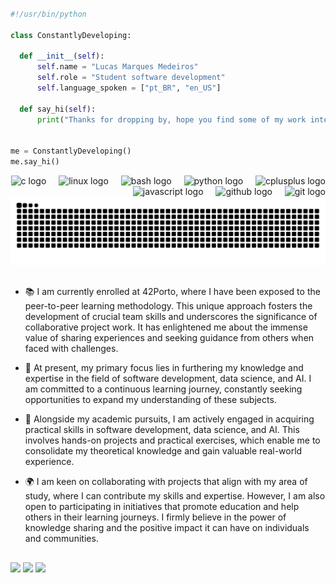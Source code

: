 ###  

<!--div>
  <a href="https://github.com/oakoudad/badge42"><img width="38%" src="https://badge.mediaplus.ma/binary/lumarque?1337Badge=off&UM6P=off" alt="lumarque's 42 stats"/>
  </a allign = "right"><img width="38%" src="https://github-readme-stats.vercel.app/api/top-langs/?username=lucasmarmed&layout=compact&theme=dark&shadow">
</div-->
 
  ```python
#!/usr/bin/python

class ConstantlyDeveloping:

    def __init__(self):
        self.name = "Lucas Marques Medeiros"
        self.role = "Student software development"
        self.language_spoken = ["pt_BR", "en_US"]

    def say_hi(self):
        print("Thanks for dropping by, hope you find some of my work interesting.")


me = ConstantlyDeveloping()
me.say_hi()
```
<div align="right">
  <img src="https://cdn.jsdelivr.net/gh/devicons/devicon/icons/c/c-original.svg" height="40" alt="c logo"  />
  <img width="12" />
  <img src="https://cdn.jsdelivr.net/gh/devicons/devicon/icons/linux/linux-original.svg" height="40" alt="linux logo"  />
  <img width="12" />
  <img src="https://cdn.jsdelivr.net/gh/devicons/devicon/icons/bash/bash-original.svg" height="40" alt="bash logo"  />
  <img width="12" />
  <img src="https://cdn.jsdelivr.net/gh/devicons/devicon/icons/python/python-original.svg" height="40" alt="python logo"  />
  <img width="12" />
  <img src="https://cdn.jsdelivr.net/gh/devicons/devicon/icons/cplusplus/cplusplus-original.svg" height="40" alt="cplusplus logo"  />
  <img width="12" />
  <img src="https://cdn.jsdelivr.net/gh/devicons/devicon/icons/javascript/javascript-original.svg" height="40" alt="javascript logo"  />
  <img width="12" />
  <img src="https://cdn.jsdelivr.net/gh/devicons/devicon/icons/github/github-original.svg" height="40" alt="github logo"  />
  <img width="12" />
  <img src="https://cdn.jsdelivr.net/gh/devicons/devicon/icons/git/git-original.svg" height="40" alt="git logo"  />
</div>



<img src="https://raw.githubusercontent.com/LucasMarMed/LucasMarMed/output/snake.svg" alt="Snake animation" />

##

- 📚 I am currently enrolled at 42Porto, where I have been exposed to the peer-to-peer learning methodology. This unique approach fosters the development of crucial team skills and underscores the significance of collaborative project work. It has enlightened me about the immense value of sharing experiences and seeking guidance from others when faced with challenges.
  
- 🔭 At present, my primary focus lies in furthering my knowledge and expertise in the field of software development, data science, and AI. I am committed to a continuous learning journey, constantly seeking opportunities to expand my understanding of these subjects.
  
- 🌱 Alongside my academic pursuits, I am actively engaged in acquiring practical skills in software development, data science, and AI. This involves hands-on projects and practical exercises, which enable me to consolidate my theoretical knowledge and gain valuable real-world experience.
  
- 🌍 I am keen on collaborating with projects that align with my area of study, where I can contribute my skills and expertise. However, I am also open to participating in initiatives that promote education and help others in their learning journeys. I firmly believe in the power of knowledge sharing and the positive impact it can have on individuals and communities.

##

<div> 
  <a href="https://instagram.com/lucasmarqz" target="_blank"><img src="https://img.shields.io/badge/-Instagram-%23E4405F?style=for-the-badge&logo=instagram&logoColor=white" target="_blank"></a>
  <a href = "mailto:lucas2marques.eu@gmail.com"><img src="https://img.shields.io/badge/-Gmail-%23333?style=for-the-badge&logo=gmail&logoColor=white" target="_blank"></a>
  <a href="https://www.linkedin.com/in/lucas-marques-medeiros" target="_blank"><img src="https://img.shields.io/badge/-LinkedIn-%230077B5?style=for-the-badge&logo=linkedin&logoColor=white" target="_blank"></a> 
  
</div>
